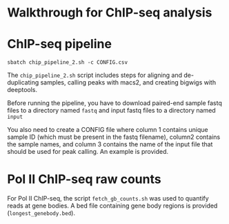 # Walkthrough for ChIP-seq analysis

# ChIP-seq pipeline
`sbatch chip_pipeline_2.sh -c CONFIG.csv`

The `chip_pipeline_2.sh` script includes steps for aligning and de-duplicating samples, calling peaks with macs2, and creating bigwigs with deeptools. 

Before running the pipeline, you have to download paired-end sample fastq files to a directory named `fastq` and input fastq files to a directory named `input`

You also need to create a CONFIG file where column 1 contains unique sample ID (which must be present in the fastq filename), column2 contains the sample names, and column 3 contains the name of the input file that should be used for peak calling. An example is provided. 

# Pol II ChIP-seq raw counts
For Pol II ChIP-seq, the script `fetch_gb_counts.sh` was used to quantify reads at gene bodies. A bed file containing gene body regions is provided (`longest_genebody.bed`).
